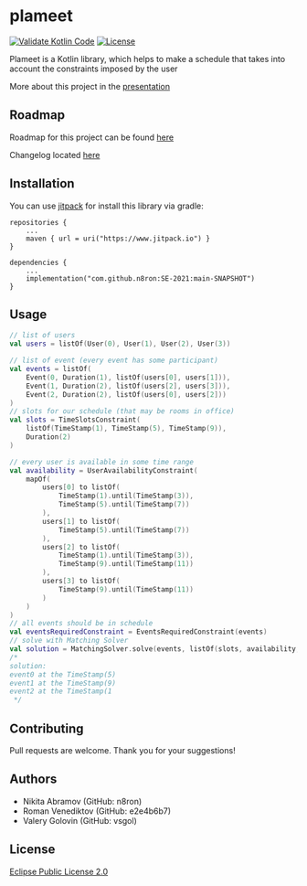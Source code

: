 # plameet
[![Validate Kotlin Code](https://github.com/n8ron/SE-2021/actions/workflows/main.yml/badge.svg)](https://github.com/n8ron/SE-2021/actions/workflows/build.yml) 
[![License](https://img.shields.io/github/license/n8ron/SE-2021.svg)](https://img.shields.io/github/license/n8ron/SE-2021)

Plameet is a Kotlin library, which helps to make a schedule that takes into account the constraints imposed by the user

More about this project in the [presentation](https://docs.google.com/presentation/d/1pMcP8d6MpbV968C78p0aTP1jW8-B3RdK3BpL4ce9zPw/edit?usp=sharing)
## Roadmap

Roadmap for this project can be found [here](https://github.com/n8ron/SE-2021/blob/main/ROADMAP.md)

Changelog located [here](https://github.com/n8ron/SE-2021/blob/main/CHANGELOG.md)

## Installation
You can use [jitpack](https://www.jitpack.io) for install this library via gradle:

```
repositories {
    ...
    maven { url = uri("https://www.jitpack.io") } 
}

dependencies {
    ...
    implementation("com.github.n8ron:SE-2021:main-SNAPSHOT")
}
```
## Usage
```kotlin
// list of users
val users = listOf(User(0), User(1), User(2), User(3))

// list of event (every event has some participant)
val events = listOf(
    Event(0, Duration(1), listOf(users[0], users[1])),
    Event(1, Duration(2), listOf(users[2], users[3])),
    Event(2, Duration(2), listOf(users[0], users[2]))
)
// slots for our schedule (that may be rooms in office)
val slots = TimeSlotsConstraint(
    listOf(TimeStamp(1), TimeStamp(5), TimeStamp(9)),
    Duration(2)
)

// every user is available in some time range
val availability = UserAvailabilityConstraint(
    mapOf(
        users[0] to listOf(
            TimeStamp(1).until(TimeStamp(3)),
            TimeStamp(5).until(TimeStamp(7))
        ),
        users[1] to listOf(
            TimeStamp(5).until(TimeStamp(7))
        ),
        users[2] to listOf(
            TimeStamp(1).until(TimeStamp(3)),
            TimeStamp(9).until(TimeStamp(11))
        ),
        users[3] to listOf(
            TimeStamp(9).until(TimeStamp(11))
        )
    )
)
// all events should be in schedule
val eventsRequiredConstraint = EventsRequiredConstraint(events)
// solve with Matching Solver
val solution = MatchingSolver.solve(events, listOf(slots, availability, eventsRequiredConstraint))
/* 
solution:
event0 at the TimeStamp(5)
event1 at the TimeStamp(9)
event2 at the TimeStamp(1 
 */
```

## Contributing
Pull requests are welcome. Thank you for your suggestions!

## Authors
- Nikita Abramov (GitHub: n8ron)
- Roman Venediktov (GitHub: e2e4b6b7)
- Valery Golovin (GitHub: vsgol)
## License
[Eclipse Public License 2.0](https://www.eclipse.org/legal/epl-2.0/)
